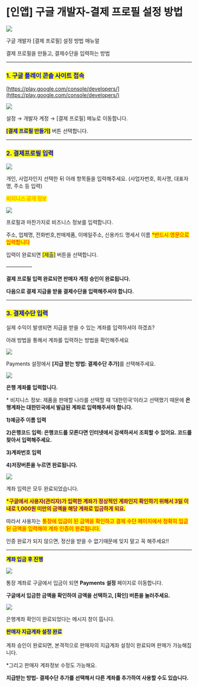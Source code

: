 # \[인앱] 구글 개발자-결제 프로필 설정 방법

![](https://wp.swing2app.co.kr/wp-content/uploads/2020/12/%EA%B2%B0%EC%A0%9C%ED%94%84%EB%A1%9C%ED%95%84-%EC%A0%9C%EB%AA%A9.png)

구글 개발자 \[결제 프로필] 설정 방법 매뉴얼

결제 프로필을 만들고, 결제수단을 입력하는 방법

***

### <mark style="color:blue;">**1. 구글 플레이 콘솔 사이트 접속**</mark>&#x20;

[https://play.google.com/console/developers/](https://play.google.com/console/developers/)

![](https://wp.swing2app.co.kr/wp-content/uploads/2020/12/%EA%B2%B0%EC%A0%9C%ED%94%84%EB%A1%9C%ED%95%84-1.png)

설정 → 개발자 계정 → \[결제 프로필] 메뉴로 이동합니다.

<mark style="color:blue;">**\[결제 프로필 만들기]**</mark> 버튼 선택합니다.&#x20;

***

### <mark style="color:blue;">**2. 결제프로필 입력**</mark>

![](https://wp.swing2app.co.kr/wp-content/uploads/2020/12/%EA%B2%B0%EC%A0%9C%ED%94%84%EB%A1%9C%ED%95%842.png)

개인, 사업자인지 선택한 뒤 아래 항목들을 입력해주세요.  (사업자번호, 회사명, 대표자명, 주소 등 입력)



<mark style="color:orange;">**비지니스 공개 정보**</mark>&#x20;

![](https://wp.swing2app.co.kr/wp-content/uploads/2020/12/%EA%B2%B0%EC%A0%9C%ED%94%84%EB%A1%9C%ED%95%843.png)

프로필과 마찬가지로 비즈니스 정보를 입력합니다.

주소, 업체명, 전화번호,판매제품, 이메일주소, 신용카드 명세서 이름 <mark style="color:red;">\*반드시 영문으로 입력합니다</mark>

입력이 완료되면 <mark style="color:blue;">\[제출]</mark> 버튼을 선택합니다.&#x20;

—————

**결제 프로필 입력 완료되면  판매자 계정 승인이 완료됩니다.**

**다음으로 결제 지급을 받을 결제수단을 입력해주셔야 합니다.**&#x20;

***

### <mark style="color:blue;">**3. 결제수단 입력**</mark>&#x20;

실제 수익이 발생되면 지급을 받을 수 있는 계좌를 입력하셔야 하겠죠?

아래 방법을 통해서 계좌를 입력하는 방법을 확인해주세요

![](https://wp.swing2app.co.kr/wp-content/uploads/2020/12/%EA%B2%B0%EC%A0%9C%ED%94%84%EB%A1%9C%ED%95%844.png)

Payments 설정에서 **\[지급 받는 방법: 결제수단 추가]**&#xB97C; 선택해주세요.&#x20;

![](https://wp.swing2app.co.kr/wp-content/uploads/2020/12/%EA%B2%B0%EC%A0%9C%ED%94%84%EB%A1%9C%ED%95%845.png)

**은행 계좌를 입력합니다.**&#x20;

\* 비지니스 정보: 제품을 판매할 나라를 선택할 때 ‘대한민국’이라고 선택했기 때문에 **은행계좌는 대한민국에서 발급된 계좌로 입력해주셔야 합니다.** &#x20;

**1)예금주 이름 입력**

**2)은행코드 입력: 은행코드를 모른다면 인터넷에서 검색하셔서 조회할 수 있어요. 코드를 찾아서 입력해주세요.**

**3)계좌번호 입력**

**4)저장버튼을 누르면 완료됩니다.**

![](https://wp.swing2app.co.kr/wp-content/uploads/2020/12/%EA%B2%B0%EC%A0%9C%ED%94%84%EB%A1%9C%ED%95%846.png)

계좌 입력은 모두 완료되었습니다.&#x20;

<mark style="color:purple;">**\*구글에서 사용자(관리자)가 입력한 계좌가 정상적인 계좌인지 확인하기 위해서 3일 이내로 1,000원 미만의 금액을 해당 계좌로 입금하게 되요.**</mark> &#x20;

따라서 사용자는 <mark style="color:red;">통장에 입금이 된 금액을 확인하고 결제 수단 페이지에서 정확히 입금된 금액을 입력해야 계좌 인증이 완료됩니다.</mark>&#x20;

인증 완료가 되지 않으면, 정산을 받을 수 없기때문에 잊지 말고 꼭 해주세요!!

***

<mark style="color:blue;">**계좌 입금 후 진행**</mark>&#x20;

![](https://wp.swing2app.co.kr/wp-content/uploads/2020/12/%EA%B2%B0%EC%A0%9C%ED%94%84%EB%A1%9C%ED%95%847-1.png)

통장 계좌로 구글에서 입금이 되면 **Payments** **설정** 페이지로 이동합니다.

**구글에서 입금한 금액을 확인하여 금액을 선택하고, \[확인] 버튼을 눌러주세요.**&#x20;

![](https://wp.swing2app.co.kr/wp-content/uploads/2020/12/%EA%B2%B0%EC%A0%9C%ED%94%84%EB%A1%9C%ED%95%848-1.png)

은행계좌 확인이 완료되었다는 메시지 창이 뜹니다.&#x20;



<mark style="color:blue;">**판매자 지급계좌 설정 완료**</mark> \
\
계좌 승인이 완료되면, 본격적으로 판매자의 지급계좌 설정이 완료되며 판매가 가능해집니다.

\*그리고 판매자 계좌정보 수정도 가능해요.&#x20;

**지급받는 방법- 결제수단 추가를 선택해서 다른 계좌를 추가하여 사용할 수도 있습니다.**
